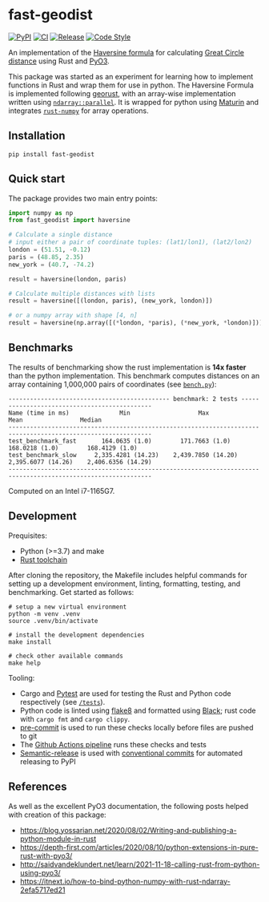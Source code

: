 # fast-geodist

[![PyPI](https://img.shields.io/pypi/v/fast-geodist?style=for-the-badge)](https://pypi.org/project/fast-geodist/)
[![CI](https://img.shields.io/github/workflow/status/mblackgeo/fast-geodist/ci?label=CI&style=for-the-badge)](https://github.com/mblackgeo/fast-geodist/actions)
[![Release](https://img.shields.io/github/workflow/status/mblackgeo/fast-geodist/release?label=RELEASE&style=for-the-badge)](https://github.com/mblackgeo/fast-geodist/actions)
[![Code Style](https://img.shields.io/static/v1?label=code%20style&message=black&color=blue&style=for-the-badge)](https://github.com/psf/black)

An implementation of the [Haversine formula](https://en.wikipedia.org/wiki/Haversine_formula) for calculating [Great Circle distance](https://en.wikipedia.org/wiki/Great-circle_distance) using Rust and [PyO3](https://github.com/PyO3/PyO3).

This package was started as an experiment for learning how to implement functions in Rust and wrap them for use in python. The Haversine Formula is implemented following [georust](https://github.com/georust/geo/blob/main/geo/src/algorithm/haversine_distance.rs), with an array-wise implementation written using [`ndarray::parallel`](https://docs.rs/ndarray/latest/ndarray/parallel/index.html). It is wrapped for python using [Maturin](https://github.com/PyO3/maturin) and integrates [`rust-numpy`](https://github.com/PyO3/rust-numpy) for array operations.

## Installation

```
pip install fast-geodist
```

## Quick start

The package provides two main entry points:

```python
import numpy as np
from fast_geodist import haversine

# Calculate a single distance
# input either a pair of coordinate tuples: (lat1/lon1), (lat2/lon2)
london = (51.51, -0.12)
paris = (48.85, 2.35)
new_york = (40.7, -74.2)

result = haversine(london, paris)

# Calculate multiple distances with lists
result = haversine([(london, paris), (new_york, london)])

# or a numpy array with shape [4, n]
result = haversine(np.array([(*london, *paris), (*new_york, *london)]))
```

## Benchmarks

The results of benchmarking show the rust implementation is **14x faster** than the python implementation. This benchmark computes distances on an array containing 1,000,000 pairs of coordinates (see [`bench.py`](/tests/bench.py)):

```
--------------------------------------------- benchmark: 2 tests ---------------------------------------------
Name (time in ms)              Min                   Max                  Mean                Median
--------------------------------------------------------------------------------------------------------------
test_benchmark_fast       164.0635 (1.0)        171.7663 (1.0)        168.0218 (1.0)        168.4129 (1.0)
test_benchmark_slow     2,335.4281 (14.23)    2,439.7850 (14.20)    2,395.6077 (14.26)    2,406.6356 (14.29)
--------------------------------------------------------------------------------------------------------------
```
Computed on an Intel i7-1165G7.

## Development

Prequisites:

* Python (>=3.7) and make
* [Rust toolchain](https://rustup.rs/)

After cloning the repository, the Makefile includes helpful commands for setting up a development environment, linting, formatting, testing, and benchmarking. Get started as follows:

```shell
# setup a new virtual environment
python -m venv .venv
source .venv/bin/activate

# install the development dependencies
make install

# check other available commands
make help
```

Tooling:

* Cargo and [Pytest](https://docs.pytest.org/en/6.2.x/) are used for testing the Rust and Python code respectively (see [`/tests`](/tests/)).
* Python code is linted using [flake8](https://flake8.pycqa.org/en/latest/) and formatted using [Black](https://github.com/psf/black); rust code with `cargo fmt` and `cargo clippy`.
* [pre-commit](https://pre-commit.com/) is used to run these checks locally before files are pushed to git
* The [Github Actions pipeline](.github/workflows/ci.yml) runs these checks and tests
* [Semantic-release](https://python-semantic-release.readthedocs.io/en/latest/) is used with [conventional commits](https://www.conventionalcommits.org/en/v1.0.0/) for automated releasing to PyPI

## References

As well as the excellent PyO3 documentation, the following posts helped with creation of this package:

- https://blog.yossarian.net/2020/08/02/Writing-and-publishing-a-python-module-in-rust
- https://depth-first.com/articles/2020/08/10/python-extensions-in-pure-rust-with-pyo3/
- http://saidvandeklundert.net/learn/2021-11-18-calling-rust-from-python-using-pyo3/
- https://itnext.io/how-to-bind-python-numpy-with-rust-ndarray-2efa5717ed21
